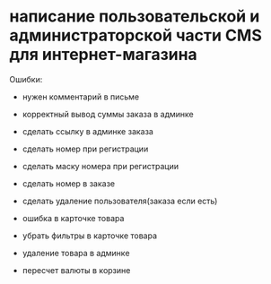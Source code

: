 # написание пользовательской и администраторской части CMS для интернет-магазина

Ошибки:
- нужен комментарий в письме
- корректный вывод суммы заказа в админке 
- сделать ссылку в админке заказа
- сделать номер при регистрации
- сделать маску номера при регистрации 
- сделать номер в заказе 
- сделать удаление пользователя(заказа если есть)
- ошибка в карточке товара
- убрать фильтры в карточке товара
- удаление товара в админке

- пересчет валюты в корзине